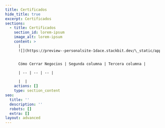 ```yaml
---
title: Certificados
hide_title: true
excerpt: Certificados
sections:
  - title: Certificados
    section_id: lorem-ipsum
    image_alt: lorem-ipsum
    content: >
      | 
      ![](https://preview--personalsite-1dace.stackbit.dev/\_static/app-assets/images/como-cerrar-negocios_badge-418508a5-1c9c-466e-84de-d0dae28b4891-20725dc0.webp)


      Cómo Cerrar Negocios | Segunda columna | Tercera columna |

      | -- | -- | -- |

      |  |
    actions: []
    type: section_content
seo:
  title: ''
  description: ''
  robots: []
  extra: []
layout: advanced
---
```

